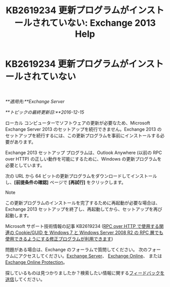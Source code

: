 ﻿---
title: 'KB2619234 更新プログラムがインストールされていない: Exchange 2013 Help'
TOCTitle: KB2619234 更新プログラムがインストールされていない
ms:assetid: d6734ca6-e443-4367-9eb7-0308aa87b9ff
ms:mtpsurl: https://technet.microsoft.com/ja-jp/library/ms.exch.setupreadiness.win7rpchttpassoccookieguidupdatenotinstalled(v=EXCHG.150)
ms:contentKeyID: 48270096
ms.date: 04/24/2018
mtps_version: v=EXCHG.150
ms.translationtype: HT
---

# KB2619234 更新プログラムがインストールされていない

 

_**適用先:**Exchange Server_

_**トピックの最終更新日:**2016-12-15_

ローカル コンピューターでソフトウェアの更新が必要なため、Microsoft Exchange Server 2013 のセットアップを続行できません。Exchange 2013 のセットアップを続行するには、この更新プログラムを事前にインストールする必要があります。

Exchange 2013 セットアップ プログラムは、Outlook Anywhere (以前の RPC over HTTP) の正しい動作を可能にするために、Windows の更新プログラムを必要としています。

次の URL から 64 ビットの更新プログラムをダウンロードしてインストールし、**\[前提条件の確認\]** ページで **\[再試行\]** をクリックします。


> [!NOTE]
> この更新プログラムのインストールを完了するために再起動が必要な場合は、Exchange 2013 セットアップを終了し、再起動してから、セットアップを再び起動します。



Microsoft サポート技術情報の記事 KB2619234 ([RPC over HTTP で使用する関連の Cookie/GUID を Windows 7 と Windows Server 2008 R2 の RPC 層でも使用できるようにする修正プログラムが利用できます](https://go.microsoft.com/fwlink/?linkid=3052%26kbid=2619234))

問題がある場合は、Exchange のフォーラムで質問してください。 次のフォーラムにアクセスしてください。[Exchange Server](https://go.microsoft.com/fwlink/p/?linkid=60612)、 [Exchange Online](https://go.microsoft.com/fwlink/p/?linkid=267542)、 または [Exchange Online Protection](https://go.microsoft.com/fwlink/p/?linkid=285351)。

探しているものは見つかりましたか？検索したい情報に関する[フィードバックを送信](mailto:exsetuphelpfeedback@microsoft.com?subject=exchange%202013%20setup%20help%20feedback)してください。

